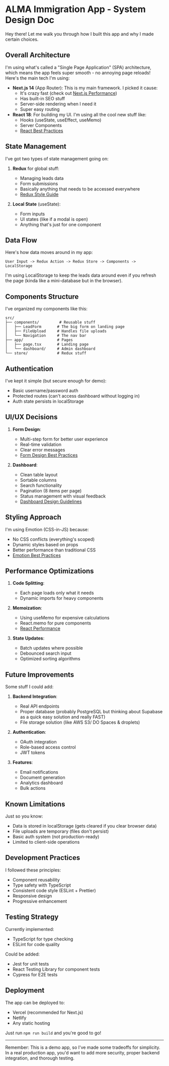 # ALMA Immigration App - System Design Doc

Hey there! Let me walk you through how I built this app and why I made certain choices.

## Overall Architecture

I'm using what's called a "Single Page Application" (SPA) architecture, which means the app feels super smooth - no annoying page reloads! Here's the main tech I'm using:

- **Next.js 14** (App Router): This is my main framework. I picked it cause:
  - It's crazy fast (check out [Next.js Performance](https://nextjs.org/docs/app/building-your-application/optimizing/analytics))
  - Has built-in SEO stuff
  - Server-side rendering when I need it
  - Super easy routing
- **React 18**: For building my UI. I'm using all the cool new stuff like:
  - Hooks (useState, useEffect, useMemo)
  - Server Components
  - [React Best Practices](https://react.dev/learn/thinking-in-react)

## State Management

I've got two types of state management going on:

1. **Redux** for global stuff:

   - Managing leads data
   - Form submissions
   - Basically anything that needs to be accessed everywhere
   - [Redux Style Guide](https://redux.js.org/style-guide/style-guide)

2. **Local State** (useState):
   - Form inputs
   - UI states (like if a modal is open)
   - Anything that's just for one component

## Data Flow

Here's how data moves around in my app:

```
User Input -> Redux Action -> Redux Store -> Components -> LocalStorage
```

I'm using LocalStorage to keep the leads data around even if you refresh the page (kinda like a mini-database but in the browser).

## Components Structure

I've organized my components like this:

```
src/
├── components/         # Reusable stuff
│   ├── LeadForm       # The big form on landing page
│   ├── FileUpload     # Handles file uploads
│   └── Navigation     # The nav bar
├── app/               # Pages
│   ├── page.tsx       # Landing page
│   └── dashboard/     # Admin dashboard
└── store/             # Redux stuff
```

## Authentication

I've kept it simple (but secure enough for demo):

- Basic username/password auth
- Protected routes (can't access dashboard without logging in)
- Auth state persists in localStorage

## UI/UX Decisions

1. **Form Design**:

   - Multi-step form for better user experience
   - Real-time validation
   - Clear error messages
   - [Form Design Best Practices](https://www.nngroup.com/articles/web-form-design/)

2. **Dashboard**:
   - Clean table layout
   - Sortable columns
   - Search functionality
   - Pagination (8 items per page)
   - Status management with visual feedback
   - [Dashboard Design Guidelines](https://www.smashingmagazine.com/2022/02/designing-dashboard-analytics-solutions/)

## Styling Approach

I'm using Emotion (CSS-in-JS) because:

- No CSS conflicts (everything's scoped)
- Dynamic styles based on props
- Better performance than traditional CSS
- [Emotion Best Practices](https://emotion.sh/docs/best-practices)

## Performance Optimizations

1. **Code Splitting**:

   - Each page loads only what it needs
   - Dynamic imports for heavy components

2. **Memoization**:

   - Using useMemo for expensive calculations
   - React.memo for pure components
   - [React Performance](https://react.dev/learn/render-and-commit)

3. **State Updates**:
   - Batch updates where possible
   - Debounced search input
   - Optimized sorting algorithms

## Future Improvements

Some stuff I could add:

1. **Backend Integration**:

   - Real API endpoints
   - Proper database (probably PostgreSQL but thinking about Supabase as a quick easy solution and really FAST)
   - File storage solution (like AWS S3/ DO Spaces & droplets)

2. **Authentication**:

   - OAuth integration
   - Role-based access control
   - JWT tokens

3. **Features**:
   - Email notifications
   - Document generation
   - Analytics dashboard
   - Bulk actions

## Known Limitations

Just so you know:

- Data is stored in localStorage (gets cleared if you clear browser data)
- File uploads are temporary (files don't persist)
- Basic auth system (not production-ready)
- Limited to client-side operations

## Development Practices

I followed these principles:

- Component reusability
- Type safety with TypeScript
- Consistent code style (ESLint + Prettier)
- Responsive design
- Progressive enhancement

## Testing Strategy

Currently implemented:

- TypeScript for type checking
- ESLint for code quality

Could be added:

- Jest for unit tests
- React Testing Library for component tests
- Cypress for E2E tests

## Deployment

The app can be deployed to:

- Vercel (recommended for Next.js)
- Netlify
- Any static hosting

Just run `npm run build` and you're good to go!

---

Remember: This is a demo app, so I've made some tradeoffs for simplicity. In a real production app, you'd want to add more security, proper backend integration, and thorough testing.

